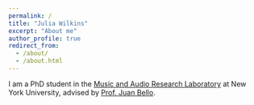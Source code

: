 ```yaml
---
permalink: /
title: "Julia Wilkins"
excerpt: "About me"
author_profile: true
redirect_from: 
  - /about/
  - /about.html
---
```

I am a PhD student in the [Music and Audio Research Laboratory](https://steinhardt.nyu.edu/marl) at New York University, advised by [Prof. Juan Bello](https://engineering.nyu.edu/faculty/juan-pablo-bello).